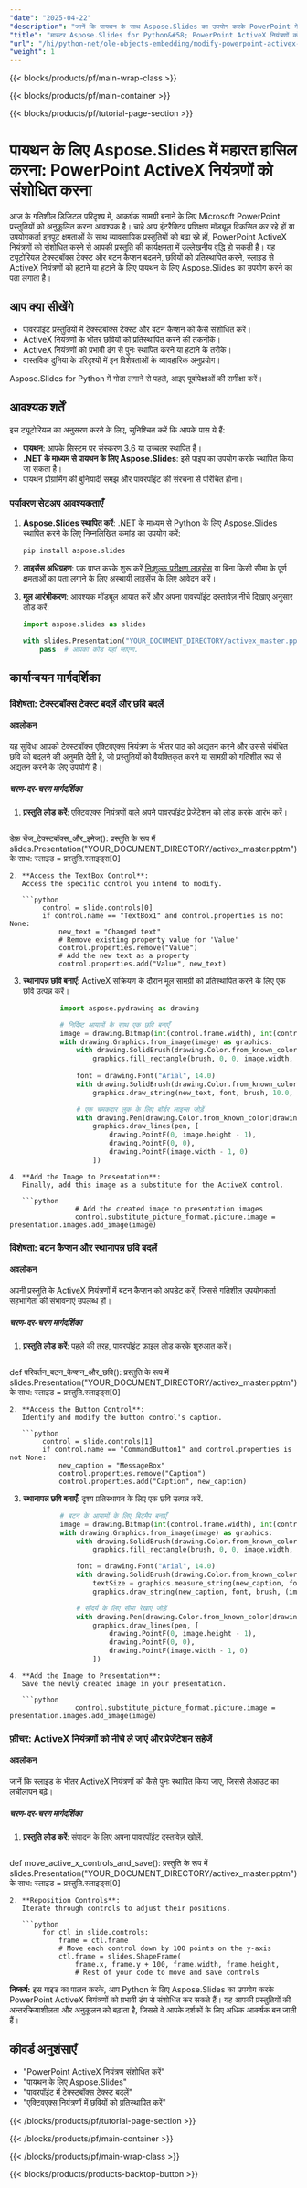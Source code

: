 ```yaml
---
"date": "2025-04-22"
"description": "जानें कि पायथन के साथ Aspose.Slides का उपयोग करके PowerPoint में TextBox टेक्स्ट, बटन कैप्शन और छवियों को कैसे संशोधित किया जाए। इंटरैक्टिव तत्वों के साथ अपनी प्रस्तुतियों को बेहतर बनाएँ।"
"title": "मास्टर Aspose.Slides for Python&#58; PowerPoint ActiveX नियंत्रणों को आसानी से संशोधित करें"
"url": "/hi/python-net/ole-objects-embedding/modify-powerpoint-activex-controls-asposeslides-python/"
"weight": 1
---
```


{{< blocks/products/pf/main-wrap-class >}}

{{< blocks/products/pf/main-container >}}

{{< blocks/products/pf/tutorial-page-section >}}
# पायथन के लिए Aspose.Slides में महारत हासिल करना: PowerPoint ActiveX नियंत्रणों को संशोधित करना

आज के गतिशील डिजिटल परिदृश्य में, आकर्षक सामग्री बनाने के लिए Microsoft PowerPoint प्रस्तुतियों को अनुकूलित करना आवश्यक है। चाहे आप इंटरैक्टिव प्रशिक्षण मॉड्यूल विकसित कर रहे हों या उपयोगकर्ता इनपुट क्षमताओं के साथ व्यावसायिक प्रस्तुतियों को बढ़ा रहे हों, PowerPoint ActiveX नियंत्रणों को संशोधित करने से आपकी प्रस्तुति की कार्यक्षमता में उल्लेखनीय वृद्धि हो सकती है। यह ट्यूटोरियल टेक्स्टबॉक्स टेक्स्ट और बटन कैप्शन बदलने, छवियों को प्रतिस्थापित करने, स्लाइड से ActiveX नियंत्रणों को हटाने या हटाने के लिए पायथन के लिए Aspose.Slides का उपयोग करने का पता लगाता है।

## आप क्या सीखेंगे
- पावरपॉइंट प्रस्तुतियों में टेक्स्टबॉक्स टेक्स्ट और बटन कैप्शन को कैसे संशोधित करें।
- ActiveX नियंत्रणों के भीतर छवियों को प्रतिस्थापित करने की तकनीकें।
- ActiveX नियंत्रणों को प्रभावी ढंग से पुनः स्थापित करने या हटाने के तरीके।
- वास्तविक दुनिया के परिदृश्यों में इन विशेषताओं के व्यावहारिक अनुप्रयोग।

Aspose.Slides for Python में गोता लगाने से पहले, आइए पूर्वापेक्षाओं की समीक्षा करें।

## आवश्यक शर्तें
इस ट्यूटोरियल का अनुसरण करने के लिए, सुनिश्चित करें कि आपके पास ये हैं:
- **पायथन**: आपके सिस्टम पर संस्करण 3.6 या उच्चतर स्थापित है।
- **.NET के माध्यम से पायथन के लिए Aspose.Slides**: इसे पाइप का उपयोग करके स्थापित किया जा सकता है।
- पायथन प्रोग्रामिंग की बुनियादी समझ और पावरपॉइंट की संरचना से परिचित होना।

### पर्यावरण सेटअप आवश्यकताएँ
1. **Aspose.Slides स्थापित करें**:
   .NET के माध्यम से Python के लिए Aspose.Slides स्थापित करने के लिए निम्नलिखित कमांड का उपयोग करें:

   ```bash
   pip install aspose.slides
   ```

2. **लाइसेंस अधिग्रहण**: 
   एक प्राप्त करके शुरू करें [निःशुल्क परीक्षण लाइसेंस](https://releases.aspose.com/slides/python-net/) या बिना किसी सीमा के पूर्ण क्षमताओं का पता लगाने के लिए अस्थायी लाइसेंस के लिए आवेदन करें।

3. **मूल आरंभीकरण**:
   आवश्यक मॉड्यूल आयात करें और अपना पावरपॉइंट दस्तावेज़ नीचे दिखाए अनुसार लोड करें:

   ```python
   import aspose.slides as slides

   with slides.Presentation("YOUR_DOCUMENT_DIRECTORY/activex_master.pptm") as presentation:
       pass  # आपका कोड यहां जाएगा.
   ```

## कार्यान्वयन मार्गदर्शिका
### विशेषता: टेक्स्टबॉक्स टेक्स्ट बदलें और छवि बदलें
#### अवलोकन
यह सुविधा आपको टेक्स्टबॉक्स एक्टिवएक्स नियंत्रण के भीतर पाठ को अद्यतन करने और उससे संबंधित छवि को बदलने की अनुमति देती है, जो प्रस्तुतियों को वैयक्तिकृत करने या सामग्री को गतिशील रूप से अद्यतन करने के लिए उपयोगी है।

##### चरण-दर-चरण मार्गदर्शिका
1. **प्रस्तुति लोड करें**:
   एक्टिवएक्स नियंत्रणों वाले अपने पावरपॉइंट प्रेजेंटेशन को लोड करके आरंभ करें।

   ```python
डेफ़ चेंज_टेक्स्टबॉक्स_और_इमेज():
    प्रस्तुति के रूप में slides.Presentation("YOUR_DOCUMENT_DIRECTORY/activex_master.pptm") के साथ:
        स्लाइड = प्रस्तुति.स्लाइड्स[0]
```
2. **Access the TextBox Control**:
   Access the specific control you intend to modify.

   ```python
        control = slide.controls[0]
        if control.name == "TextBox1" and control.properties is not None:
            new_text = "Changed text"
            # Remove existing property value for 'Value'
            control.properties.remove("Value")
            # Add the new text as a property
            control.properties.add("Value", new_text)
```
3. **स्थानापन्न छवि बनाएँ**:
   ActiveX सक्रियण के दौरान मूल सामग्री को प्रतिस्थापित करने के लिए एक छवि उत्पन्न करें।

   ```python
            import aspose.pydrawing as drawing

            # निर्दिष्ट आयामों के साथ एक छवि बनाएँ
            image = drawing.Bitmap(int(control.frame.width), int(control.frame.height))
            with drawing.Graphics.from_image(image) as graphics:
                with drawing.SolidBrush(drawing.Color.from_known_color(drawing.KnownColor.WINDOW)) as brush:
                    graphics.fill_rectangle(brush, 0, 0, image.width, image.height)
                  
                font = drawing.Font("Arial", 14.0)
                with drawing.SolidBrush(drawing.Color.from_known_color(drawing.KnownColor.WINDOW_TEXT)) as brush:
                    graphics.draw_string(new_text, font, brush, 10.0, 4.0)

                # एक चमकदार लुक के लिए बॉर्डर लाइन्स जोड़ें
                with drawing.Pen(drawing.Color.from_known_color(drawing.KnownColor.CONTROL_DARK), 1.0) as pen:
                    graphics.draw_lines(pen, [
                        drawing.PointF(0, image.height - 1),
                        drawing.PointF(0, 0),
                        drawing.PointF(image.width - 1, 0)
                    ])
```
4. **Add the Image to Presentation**:
   Finally, add this image as a substitute for the ActiveX control.

   ```python
                # Add the created image to presentation images
                control.substitute_picture_format.picture.image = presentation.images.add_image(image)
```
### विशेषता: बटन कैप्शन और स्थानापन्न छवि बदलें
#### अवलोकन
अपनी प्रस्तुति के ActiveX नियंत्रणों में बटन कैप्शन को अपडेट करें, जिससे गतिशील उपयोगकर्ता सहभागिता की संभावनाएं उपलब्ध हों।

##### चरण-दर-चरण मार्गदर्शिका
1. **प्रस्तुति लोड करें**:
   पहले की तरह, पावरपॉइंट फ़ाइल लोड करके शुरुआत करें।

   ```python
def परिवर्तन_बटन_कैप्शन_और_छवि():
    प्रस्तुति के रूप में slides.Presentation("YOUR_DOCUMENT_DIRECTORY/activex_master.pptm") के साथ:
        स्लाइड = प्रस्तुति.स्लाइड्स[0]
```
2. **Access the Button Control**:
   Identify and modify the button control's caption.

   ```python
        control = slide.controls[1]
        if control.name == "CommandButton1" and control.properties is not None:
            new_caption = "MessageBox"
            control.properties.remove("Caption")
            control.properties.add("Caption", new_caption)
```
3. **स्थानापन्न छवि बनाएँ**:
   दृश्य प्रतिस्थापन के लिए एक छवि उत्पन्न करें.

   ```python
            # बटन के आयामों के लिए बिटमैप बनाएँ
            image = drawing.Bitmap(int(control.frame.width), int(control.frame.height))
            with drawing.Graphics.from_image(image) as graphics:
                with drawing.SolidBrush(drawing.Color.from_known_color(drawing.KnownColor.CONTROL)) as brush:
                    graphics.fill_rectangle(brush, 0, 0, image.width, image.height)

                font = drawing.Font("Arial", 14.0)
                with drawing.SolidBrush(drawing.Color.from_known_color(drawing.KnownColor.WINDOW_TEXT)) as brush:
                    textSize = graphics.measure_string(new_caption, font, 1000)
                    graphics.draw_string(new_caption, font, brush, (image.width - textSize.width) / 2, (image.height - textSize.height) / 2)

                # सौंदर्य के लिए सीमा रेखाएं जोड़ें
                with drawing.Pen(drawing.Color.from_known_color(drawing.KnownColor.CONTROL_LIGHT_LIGHT), 1.0) as pen:
                    graphics.draw_lines(pen, [
                        drawing.PointF(0, image.height - 1),
                        drawing.PointF(0, 0),
                        drawing.PointF(image.width - 1, 0)
                    ])
```
4. **Add the Image to Presentation**:
   Save the newly created image in your presentation.

   ```python
                control.substitute_picture_format.picture.image = presentation.images.add_image(image)
```
### फ़ीचर: ActiveX नियंत्रणों को नीचे ले जाएं और प्रेजेंटेशन सहेजें
#### अवलोकन
जानें कि स्लाइड के भीतर ActiveX नियंत्रणों को कैसे पुनः स्थापित किया जाए, जिससे लेआउट का लचीलापन बढ़े।

##### चरण-दर-चरण मार्गदर्शिका
1. **प्रस्तुति लोड करें**:
   संपादन के लिए अपना पावरपॉइंट दस्तावेज़ खोलें.

   ```python
def move_active_x_controls_and_save():
    प्रस्तुति के रूप में slides.Presentation("YOUR_DOCUMENT_DIRECTORY/activex_master.pptm") के साथ:
        स्लाइड = प्रस्तुति.स्लाइड्स[0]
```
2. **Reposition Controls**:
   Iterate through controls to adjust their positions.

   ```python
        for ctl in slide.controls:
            frame = ctl.frame
            # Move each control down by 100 points on the y-axis
            ctl.frame = slides.ShapeFrame(
                frame.x, frame.y + 100, frame.width, frame.height,
                # Rest of your code to move and save controls
```
**निष्कर्ष:**
इस गाइड का पालन करके, आप Python के लिए Aspose.Slides का उपयोग करके PowerPoint ActiveX नियंत्रणों को प्रभावी ढंग से संशोधित कर सकते हैं। यह आपकी प्रस्तुतियों की अन्तरक्रियाशीलता और अनुकूलन को बढ़ाता है, जिससे वे आपके दर्शकों के लिए अधिक आकर्षक बन जाती हैं।

## कीवर्ड अनुशंसाएँ
- "PowerPoint ActiveX नियंत्रण संशोधित करें"
- "पायथन के लिए Aspose.Slides"
- "पावरपॉइंट में टेक्स्टबॉक्स टेक्स्ट बदलें"
- "एक्टिवएक्स नियंत्रणों में छवियों को प्रतिस्थापित करें"

{{< /blocks/products/pf/tutorial-page-section >}}

{{< /blocks/products/pf/main-container >}}

{{< /blocks/products/pf/main-wrap-class >}}

{{< blocks/products/products-backtop-button >}}